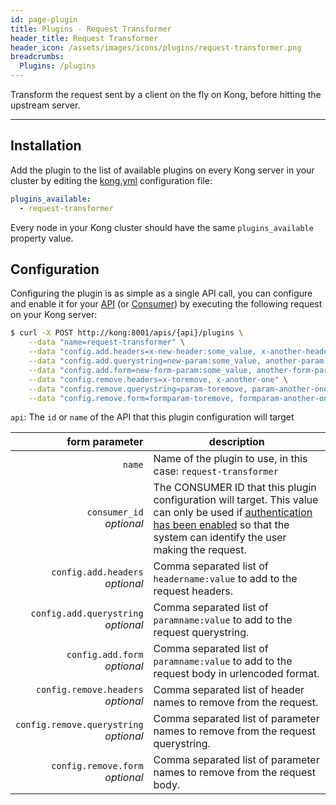 ```yaml
---
id: page-plugin
title: Plugins - Request Transformer
header_title: Request Transformer
header_icon: /assets/images/icons/plugins/request-transformer.png
breadcrumbs:
  Plugins: /plugins
---
```


Transform the request sent by a client on the fly on Kong, before hitting the upstream server.

----

## Installation

Add the plugin to the list of available plugins on every Kong server in your cluster by editing the [kong.yml][configuration] configuration file:

```yaml
plugins_available:
  - request-transformer
```

Every node in your Kong cluster should have the same `plugins_available` property value.

## Configuration

Configuring the plugin is as simple as a single API call, you can configure and enable it for your [API][api-object] (or [Consumer][consumer-object]) by executing the following request on your Kong server:

```bash
$ curl -X POST http://kong:8001/apis/{api}/plugins \
    --data "name=request-transformer" \
    --data "config.add.headers=x-new-header:some_value, x-another-header:some_value" \
    --data "config.add.querystring=new-param:some_value, another-param:some_value" \
    --data "config.add.form=new-form-param:some_value, another-form-param:some_value" \
    --data "config.remove.headers=x-toremove, x-another-one" \
    --data "config.remove.querystring=param-toremove, param-another-one" \
    --data "config.remove.form=formparam-toremove, formparam-another-one"
```

`api`: The `id` or `name` of the API that this plugin configuration will target

form parameter                            | description
---:                                      | ---
`name`                                    | Name of the plugin to use, in this case: `request-transformer`
`consumer_id`<br>*optional*               | The CONSUMER ID that this plugin configuration will target. This value can only be used if [authentication has been enabled][faq-authentication] so that the system can identify the user making the request.
`config.add.headers`<br>*optional*         | Comma separated list of `headername:value` to add to the request headers.
`config.add.querystring`<br>*optional*     | Comma separated list of `paramname:value` to add to the request querystring.
`config.add.form`<br>*optional*            | Comma separated list of `paramname:value` to add to the request body in urlencoded format.
`config.remove.headers`<br>*optional*      | Comma separated list of header names to remove from the request.
`config.remove.querystring`<br>*optional*  | Comma separated list of parameter names to remove from the request querystring.
`config.remove.form`<br>*optional*         | Comma separated list of parameter names to remove from the request body.

[api-object]: /docs/{{site.data.kong_latest.release}}/admin-api/#api-object
[consumer-object]: /docs/{{site.data.kong_latest.release}}/admin-api/#consumer-object
[configuration]: /docs/{{site.data.kong_latest.release}}/configuration
[faq-authentication]: /about/faq/#how-can-i-add-an-authentication-layer-on-a-microservice/api?
